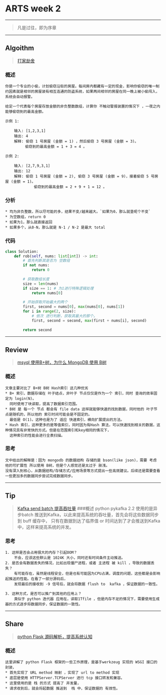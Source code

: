 # ARTS week 2
***
> 凡是过往，即为序章

***

## Algoithm
> [打家劫舍](https://leetcode-cn.com/problems/house-robber/)

### 概述

    你是一个专业的小偷，计划偷窃沿街的房屋。每间房内都藏有一定的现金，影响你偷窃的唯一制约因素就是相邻的房屋装有相互连通的防盗系统，如果两间相邻的房屋在同一晚上被小偷闯入，系统会自动报警。
    
    给定一个代表每个房屋存放金额的非负整数数组，计算你 不触动警报装置的情况下 ，一夜之内能够偷窃到的最高金额。
    
    示例 1:
    
        输入: [1,2,3,1]
        输出: 4
        解释: 偷窃 1 号房屋 (金额 = 1) ，然后偷窃 3 号房屋 (金额 = 3)。
             偷窃到的最高金额 = 1 + 3 = 4 。
    
    示例 2:
    
        输入: [2,7,9,3,1]
        输出: 12
        解释: 偷窃 1 号房屋 (金额 = 2), 偷窃 3 号房屋 (金额 = 9)，接着偷窃 5 号房屋 (金额 = 1)。
                 偷窃到的最高金额 = 2 + 9 + 1 = 12 。


### 分析
    * 均为非负整数，所以尽可能的多，结果不变/越来越大。`如果为0，那么就垦呢个不变`
    * 为空数组，return 0
    * 如果为1，那么就直接返回
    * 如果多个，从0-N，那么就是 N-1 / N-2 是最大 total 

### 代码
```python
class Solution:
    def rob(self, nums: list[int]) -> int:
        # 首先判断其是否为 空数组
        if not nums:
            return 0
        
        # 获取数组长度
        size = len(nums)
        if size == 1: # 为1进行特殊逻辑处理
            return nums[0]
        
        # 开始获取开始最大的两个
        first, second = nums[0], max(nums[0], nums[1])
        for i in range(2, size):
            # 依次 进行判断，获取其最大的那个。
            first, second = second, max(first + nums[i], second)
        
        return second
```

***
## Review
> [msyql 使用B+树，为什么 MongoDB 使用 B树](https://medium.com/@mena.meseha/what-is-the-difference-between-mysql-innodb-b-tree-index-and-hash-index-ed8f2ce66d69)
### 概述
    文章主要对比了 B+树 B树 Hash索引 这几种优劣
    * B+ 索引，数据存储在 叶子结点，非叶子 节点仅仅是作为一个 索引，同时 查询的效率固定为 login(N)。
      同时使用了块读取，提高了数据索引范围。
    * B树 是 每一个 节点 都会有 file data 这样就能够快速的找到数据，同时他的 叶子节点是随机的，所以他的 索引时间可能会是不固定的。
      最低是 O(1)。这种也是为了 适应 快速索引，横向扩展提出的方法。
    * Hash 索引，这种更多的是等值索引，同时因为有Hash 算法，可以快速找到相关的数据，这种情况具有非常快的方式。但是在范围索引和key相同的情况下，
      这种索引的性能会进行全表扫描。
    
### 思考
    文中给出的解释是：因为 mongodb 的数据结构 存储的是 bson(like json)，需要 考虑 他的可扩展性 所以使用 B树，但是个人感觉还是太过于 肤浅。
    没有深入到核心，从数据结构/存储方式/应用场景等方式提出一些高效建议。后续还是需要查看一些更加多的数据同步尝试完成数据同步。
    
***
## Tip
> [Kafka send batch 提高吞吐量](https://kafka-python.readthedocs.io/en/master/apidoc/KafkaProducer.html)
###概述
     python pykafka 2.2 使用的是异步batch 推送到Kafka，以此来提高系统的吞吐量，首先会将这些数据同步到 buff 缓存中，
     只有在数据到达了临界值 or 时间达到了才会推送到Kafka 中，这样来提高系统的并发。
 
### 思考
    1. 这样是否会占用很大的内存？引起OOM？
        不会，应该这些默认是 1024K 大小，同时还有时间条件主动推送。
    2. 是否会有数据丢失的情况，比如出现僵尸进程，或者 主进程 被 kill ，导致的数据丢失？
        有可能存在，虽然是线程安全，但是也有可能因为CPU占满，调度的问题，这些都是会影响起推送的性能。在看了一部分源码后，
        发现最后的接收到 -9 信号后，就会将数据 flush to  kafka ，保证数据的一致性。
        
    3. 这种方式，是否可以推广到其他的应用上？
        类似于 python 迭代器 应用在，读取1Tfile ，但是内存不足的情况下，需要使用生成器的方式逐步将数据同步，保证数据的一致性。
    

***
## Share
> [python Flask 源码解析，提高系统认知](https://juejin.im/post/5a32513ff265da430f321f3d)

### 概述
    这里讲解了 python Flask 框架的一些工作原理，是基于werkzeug 实现的 WSGI 接口的封装，
    * 首先实现了 URL method 映射 ，实现了 url to method 实现 
    * 底层是使用 HTTPServer.TCPServer 进行 tcp 接口转发和兼容。
    * 这里使用的是 栈 的方式 提高了 并发量，
    * 请求收到后，就会将起数据 推送到  栈 中，保证数据的 有效性。

